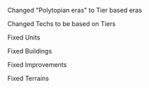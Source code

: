 Changed "Polytopian eras" to Tier based eras

Changed Techs to be based on Tiers

Fixed Units

Fixed Buildings

Fixed Improvements

Fixed Terrains